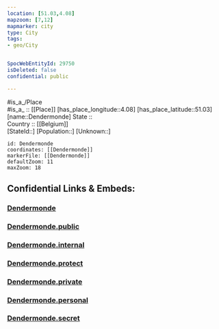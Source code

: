 ```yaml
---
location: [51.03,4.08] 
mapzoom: [7,12] 
mapmarker: city 
type: City
tags:
- geo/City


SpocWebEntityId: 29750
isDeleted: false
confidential: public

---
```

#is_a_/Place  
#is_a_ :: [[Place]] 
[has_place_longitude::4.08] 
[has_place_latitude::51.03] 
[name::Dendermonde] 
State ::  
Country :: [[Belgium]]  
[StateId::] 
[Population::] 
[Unknown::] 


```leaflet
id: Dendermonde
coordinates: [[Dendermonde]] 
markerFile: [[Dendermonde]] 
defaultZoom: 11 
maxZoom: 18
```


## Confidential Links & Embeds: 

### [Dendermonde](/_Standards/Earth/Continent/Europe/Europe~West/Belgium/Regions~Belgium/Vlaanderen/counties~Vlaanderen/East_Flanders/cities~Oost-Vlaanderen/Dendermonde.md) 

### [Dendermonde.public](/_public/Earth/Continent/Europe/Europe~West/Belgium/Regions~Belgium/Vlaanderen/counties~Vlaanderen/East_Flanders/cities~Oost-Vlaanderen/Dendermonde.public.md) 

### [Dendermonde.internal](/_internal/Earth/Continent/Europe/Europe~West/Belgium/Regions~Belgium/Vlaanderen/counties~Vlaanderen/East_Flanders/cities~Oost-Vlaanderen/Dendermonde.internal.md) 

### [Dendermonde.protect](/_protect/Earth/Continent/Europe/Europe~West/Belgium/Regions~Belgium/Vlaanderen/counties~Vlaanderen/East_Flanders/cities~Oost-Vlaanderen/Dendermonde.protect.md) 

### [Dendermonde.private](/_private/Earth/Continent/Europe/Europe~West/Belgium/Regions~Belgium/Vlaanderen/counties~Vlaanderen/East_Flanders/cities~Oost-Vlaanderen/Dendermonde.private.md) 

### [Dendermonde.personal](/_personal/Earth/Continent/Europe/Europe~West/Belgium/Regions~Belgium/Vlaanderen/counties~Vlaanderen/East_Flanders/cities~Oost-Vlaanderen/Dendermonde.personal.md) 

### [Dendermonde.secret](/_secret/Earth/Continent/Europe/Europe~West/Belgium/Regions~Belgium/Vlaanderen/counties~Vlaanderen/East_Flanders/cities~Oost-Vlaanderen/Dendermonde.secret.md)


